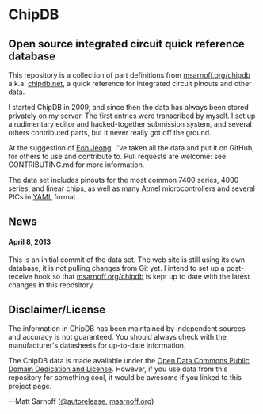 # ChipDB

## Open source integrated circuit quick reference database

This repository is a collection of part definitions from [msarnoff.org/chipdb](http://msarnoff.org/chipdb) a.k.a. [chipdb.net](chipdb.net), a quick reference for integrated circuit pinouts and other data.

I started ChipDB in 2009, and since then the data has always been stored privately on my server. The first entries were transcribed by myself. I set up a rudimentary editor and hacked-together submission system, and several others contributed parts, but it never really got off the ground.

At the suggestion of [Eon Jeong](http://twitter.com/wonderjune), I've taken all the data and put it on GitHub, for others to use and contribute to. Pull requests are welcome: see CONTRIBUTING.md for more information.

The data set includes pinouts for the most common 7400 series, 4000 series, and linear chips, as well as many Atmel microcontrollers and several PICs in [YAML](http://yaml.org) format.

## News

#### April 8, 2013

This is an initial commit of the data set. The web site is still using its own database, it is not pulling changes from Git yet. I intend to set up a post-receive hook so that [msarnoff.org/chipdb](ChipDB) is kept up to date with the latest changes in this repository.

## Disclaimer/License

The information in ChipDB has been maintained by independent sources and accuracy is not guaranteed. You should always check with the manufacturer's datasheets for up-to-date information.

The ChipDB data is made available under the [Open Data Commons Public Domain Dedication and License](http://www.opendatacommons.org/licenses/pddl/1.0/). However, if you use data from this repository for something cool, it would be awesome if you linked to this project page.

&mdash;Matt Sarnoff ([@autorelease](http://twitter.com/autorelease), [msarnoff.org](http://msarnoff.org))
